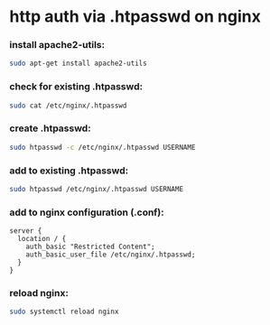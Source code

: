 # http auth via .htpasswd on nginx

### install apache2-utils:
```bash
sudo apt-get install apache2-utils
```

### check for existing .htpasswd:
```bash
sudo cat /etc/nginx/.htpasswd
```

### create .htpasswd:
```bash
sudo htpasswd -c /etc/nginx/.htpasswd USERNAME
```

### add to existing .htpasswd:
```bash
sudo htpasswd /etc/nginx/.htpasswd USERNAME
```

### add to nginx configuration (.conf):
```nginx
server {
  location / {
    auth_basic "Restricted Content";
    auth_basic_user_file /etc/nginx/.htpasswd;
  }
}
```

### reload nginx:
```bash
sudo systemctl reload nginx
```
